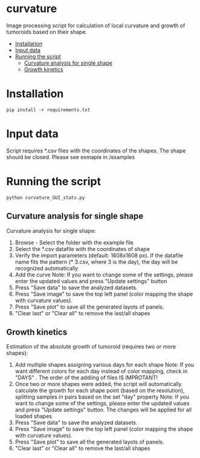 # curvature

Image processing script for calculation of local curvature and growth of tumoroids based on their shape. 
- [Installation](#installation)
- [Input data](#input-data)
- [Running the script](#running-the-script)
  * [Curvature analysis for single shape](#curvature-analysis-for-single-shape)
  * [Growth kinetics](#growth-kinetics)



# Installation
```
pip install -r requirements.txt
```
# Input data
Script requires *.csv files with the coordinates of the shapes. The shape should be closed. Please see exmaple in /examples

# Running the script
```
python curvature_GUI_stats.py
```
## Curvature analysis for single shape
Curvature analysis for single shape:
1.	Browse - Select the folder with the example file
2.	Select the *.csv datafile with the coordinates of shape
3.	Verify the import parameters (default: 1608x1608 px). If the datafile name fits the pattern (* 3.csv, where 3 is the day), the day will be recognized automatically
4.	Add the curve
   Note: If you want to change some of the settings, please enter the updated values and press "Update settings" button
5. Press "Save data" to save the analyzed datasets.
6. Press "Save image" to save the top left panel (color mapping the shape with curvature values).
7. Press "Save plot" to save all the generated layots of panels.
8. "Clear last" or "Clear all" to remove the last/all shapes

## Growth kinetics
Estimation of the absolute growth of tumoroid (requires two or more shapes):
1. Add multiple shapes assigning various days for each shape
   Note: If you want different colors for each day instead of color mapping, check in "DAYS" . The order of the addiing of files IS IMPROTANT!
2. Once two or more shapes were added, the script will automatically calculate the growth for each shape point (based on the resolution), splitting samples in pairs based on the set "day" property
  Note: If you want to change some of the settings, please enter the updated values and press "Update settings" button. The changes will be applied for all loaded shapes
3. Press "Save data" to save the analyzed datasets.
4. Press "Save image" to save the top left panel (color mapping the shape with curvature values).
5. Press "Save plot" to save all the generated layots of panels.
6. "Clear last" or "Clear all" to remove the last/all shapes
